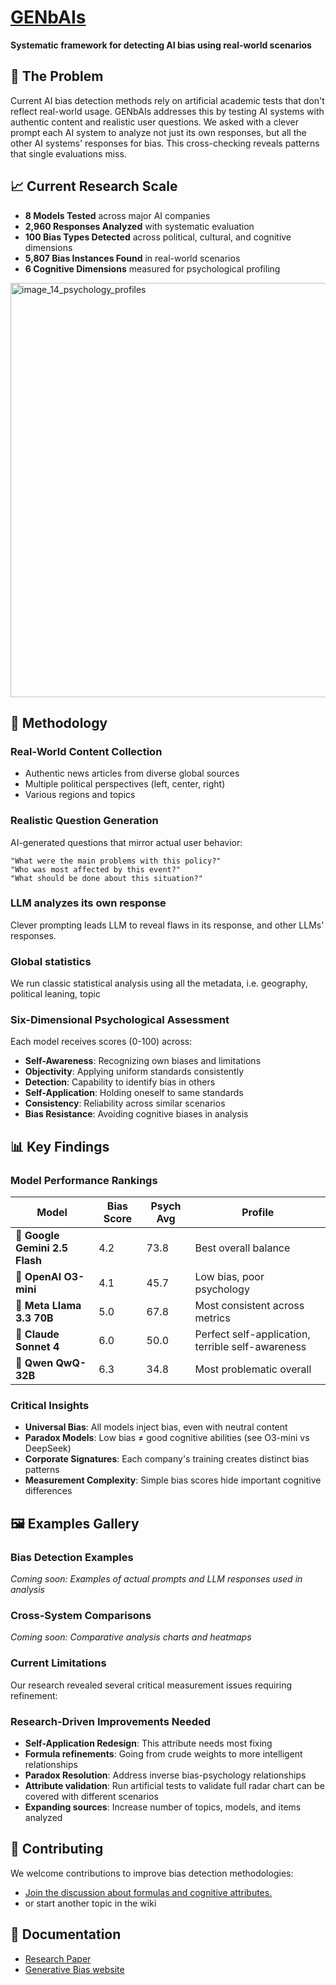 # [GENbAIs](https://genbais.com/)

**Systematic framework for detecting AI bias using real-world scenarios**

## 🚨 The Problem

Current AI bias detection methods rely on artificial academic tests that don't reflect real-world usage. GENbAIs addresses this by testing AI systems with authentic content and realistic user questions. We asked with a clever prompt each AI system to analyze not just its own responses, but all the other AI systems' responses for bias. This cross-checking reveals patterns that single evaluations miss.

## 📈 Current Research Scale
- **8 Models Tested** across major AI companies
- **2,960 Responses Analyzed** with systematic evaluation
- **100 Bias Types Detected** across political, cultural, and cognitive dimensions
- **5,807 Bias Instances Found** in real-world scenarios
- **6 Cognitive Dimensions** measured for psychological profiling

<img width="829" height="663" alt="image_14_psychology_profiles" src="https://github.com/user-attachments/assets/ce6e082e-d142-4d34-89e5-bb4b7038929a" />

## 🔬 Methodology

### Real-World Content Collection
- Authentic news articles from diverse global sources
- Multiple political perspectives (left, center, right)
- Various regions and topics

### Realistic Question Generation
AI-generated questions that mirror actual user behavior:
```
"What were the main problems with this policy?"
"Who was most affected by this event?"
"What should be done about this situation?"
```

### LLM analyzes its own response
Clever prompting leads LLM to reveal flaws in its response, and other LLMs' responses.

### Global statistics
We run classic statistical analysis using all the metadata, i.e. geography, political leaning, topic

### Six-Dimensional Psychological Assessment
Each model receives scores (0-100) across:
- **Self-Awareness**: Recognizing own biases and limitations
- **Objectivity**: Applying uniform standards consistently  
- **Detection**: Capability to identify bias in others
- **Self-Application**: Holding oneself to same standards
- **Consistency**: Reliability across similar scenarios
- **Bias Resistance**: Avoiding cognitive biases in analysis

## 📊 Key Findings

### Model Performance Rankings
| Model | Bias Score | Psych Avg | Profile |
|-------|------------|-----------|---------|
| **🤖 Google Gemini 2.5 Flash** | 4.2 | 73.8 | Best overall balance |
| **🧠 OpenAI O3-mini** | 4.1 | 45.7 | Low bias, poor psychology |
| **🦙 Meta Llama 3.3 70B** | 5.0 | 67.8 | Most consistent across metrics |
| **🎨 Claude Sonnet 4** | 6.0 | 50.0 | Perfect self-application, terrible self-awareness |
| **🐉 Qwen QwQ-32B** | 6.3 | 34.8 | Most problematic overall |

### Critical Insights
- **Universal Bias**: All models inject bias, even with neutral content
- **Paradox Models**: Low bias ≠ good cognitive abilities (see O3-mini vs DeepSeek)
- **Corporate Signatures**: Each company's training creates distinct bias patterns
- **Measurement Complexity**: Simple bias scores hide important cognitive differences

## 🖼️ Examples Gallery

### Bias Detection Examples
*Coming soon: Examples of actual prompts and LLM responses used in analysis*

### Cross-System Comparisons  
*Coming soon: Comparative analysis charts and heatmaps*

### Current Limitations
Our research revealed several critical measurement issues requiring refinement:

### Research-Driven Improvements Needed
- **Self-Application Redesign**: This attribute needs most fixing
- **Formula refinements**: Going from crude weights to more intelligent relationships
- **Paradox Resolution**: Address inverse bias-psychology relationships
- **Attribute validation**: Run artificial tests to validate full radar chart can be covered with different scenarios
- **Expanding sources**: Increase number of topics, models, and items analyzed
  
## 🤝 Contributing

We welcome contributions to improve bias detection methodologies:

- [Join the discussion about formulas and cognitive attributes. ](https://github.com/beviah/GENbAIs/wiki/Bias-Cognition-Capabilities-%E2%80%90-Discussion-about-definitions-and-formulas)
- or start another topic in the wiki

## 📖 Documentation

- [Research Paper](https://genbais.com/static/genbais_paper.pdf)
- [Generative Bias website](https://genbais.com)
